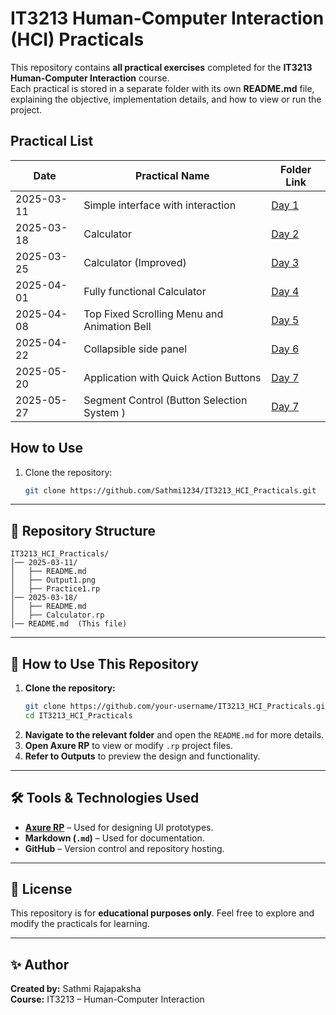 # IT3213 Human-Computer Interaction (HCI) Practicals

This repository contains **all practical exercises** completed for the **IT3213 Human-Computer Interaction** course.  
Each practical is stored in a separate folder with its own **README.md** file, explaining the objective, implementation details, and how to view or run the project.


## Practical List

| Date       | Practical Name            | Folder Link |
|------------|--------------------------|-------------|
| 2025-03-11 | Simple interface with interaction     | [Day 1](/2025-03-11/README.md) |
| 2025-03-18 | Calculator       | [Day 2](/2025-03-18/README.md) |
| 2025-03-25 | Calculator (Improved)       | [Day 3](/2025-03-25/README.md) |
| 2025-04-01 | Fully functional Calculator       | [Day 4](/2025-04-01/README.md) |
| 2025-04-08 | Top Fixed Scrolling Menu and Animation Bell       | [Day 5](/2025-04-08/README.md) |
| 2025-04-22 | Collapsible side panel  | [Day 6](/2025-04-22/README.md) |
| 2025-05-20 | Application with Quick Action Buttons | [Day 7](/2025-05-20/README.md) |
| 2025-05-27 | Segment Control (Button Selection System ) | [Day 7](/2025-05-20/README.md) |

## How to Use
1. Clone the repository:
   ```sh
   git clone https://github.com/Sathmi1234/IT3213_HCI_Practicals.git


---

## 📌 Repository Structure

```
IT3213_HCI_Practicals/
│── 2025-03-11/  
│   ├── README.md  
│   ├── Output1.png
│   ├── Practice1.rp
│── 2025-03-18/  
│   ├── README.md  
│   ├── Calculator.rp  
│── README.md  (This file)
```

---

## 📖 How to Use This Repository

1. **Clone the repository:**
   ```sh
   git clone https://github.com/your-username/IT3213_HCI_Practicals.git
   cd IT3213_HCI_Practicals
   ```
2. **Navigate to the relevant folder** and open the `README.md` for more details.
3. **Open Axure RP** to view or modify `.rp` project files.
4. **Refer to Outputs** to preview the design and functionality.

---

## 🛠️ Tools & Technologies Used

- **[Axure RP](https://www.axure.com/)** – Used for designing UI prototypes.
- **Markdown (`.md`)** – Used for documentation.
- **GitHub** – Version control and repository hosting.

---

## 📜 License

This repository is for **educational purposes only**. Feel free to explore and modify the practicals for learning.

---

## ✨ Author

**Created by:** Sathmi Rajapaksha  
**Course:** IT3213 – Human-Computer Interaction
